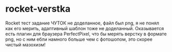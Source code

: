 # rocket-verstka
Rocket тест задание ЧУТОК не доделанное, файл был png, я не понял как его мерить, адаптивный шаблон тоже не доделанный. Оказывается есть плагин для браузера PerfectPixel, что бы мерять верстку в формате png, но с ним ебли намного больше чем с фотошопом, это скорее чистый мазохизм!

